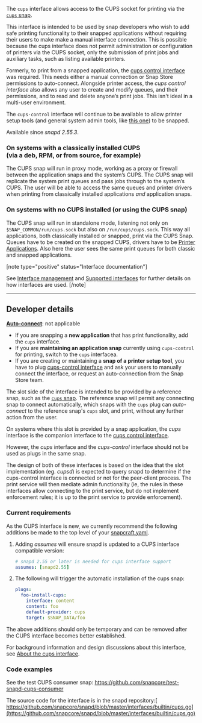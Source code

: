 The `cups` interface allows access to the CUPS socket for printing via the [`cups` snap](https://snapcraft.io/cups).

This interface is intended to be used by snap developers who wish to add safe printing functionality to their snapped applications without requiring their users to make make a manual interface connection. This is possible because the cups interface does not permit administration or configuration of printers via the CUPS socket, only the submission of print jobs and auxiliary tasks, such as listing available printers.

Formerly, to print from a snapped application, the [cups control interface](/t/the-cups-control-interface/7779) was required. This needs either a manual connection or Snap Store permissions to auto-connect. Alongside printer access, the _cups control interface_ also allows any user to create and modify queues, and their permissions, and to read and delete anyone’s print jobs. This isn't ideal in a multi-user environment.

The `cups-control` interface will continue to be available to allow printer setup tools (and general system admin tools, like [this one](https://github.com/ubuntu-flutter-community/settings)) to be snapped.

Available since _snapd 2.55.3_.

### On systems with a classically installed CUPS</br>(via a deb, RPM, or from source, for example)

The CUPS snap will run in proxy mode, working as a proxy or firewall between the application snaps and the system’s CUPS. The CUPS snap will replicate the system print queues and pass jobs through to the system’s CUPS. The user will be able to access the same queues and printer drivers when printing from classically installed applications *and* application snaps.

### On systems with no CUPS installed (or using the CUPS snap)

The CUPS snap will run in standalone mode, listening not only on `$SNAP_COMMON/run/cups.sock` but also on `/run/cups/cups.sock`. This way all applications, both classically installed or snapped, print via the CUPS Snap. Queues have to be created on the snapped CUPS, drivers have to be [Printer Applications](https://snapcraft.io/search?q=OpenPrinting). Also here the user sees the same print queues for both classic and snapped applications.

[note type="positive" status="Interface documentation"]

See [Interface management](/t/interface-management/6154) and [Supported interfaces](/t/supported-interfaces/7744) for further details on how interfaces are used.
[/note]

---

<h2 id='heading--dev-details'>Developer details </h2>

**[Auto-connect](/t/the-interface-connection-mechanism/20179)**: not applicable

* If you are snapping a **new application** that has print functionality, add the `cups` interface.
* If you are **maintaining an application snap** currently using `cups-control` for printing, switch to the `cups` interfacea.
* If you are creating or maintaining a **snap of a printer setup tool**, you have to plug [cups-control interface](/t/the-cups-control-interface/7779) and ask your users to manually connect the interface, or request an auto-connection from the Snap Store team.

The slot side of the interface is intended to be provided by a reference snap, such as the [`cups` snap](https://snapcraft.io/cups). The reference snap will permit any connecting snap to connect automatically, which snaps with the `cups` plug can _auto-connect_ to the reference snap's `cups` slot, and print, without any further action from the user.

On systems where this slot is provided by a snap application, the _cups_ interface is the companion interface to the [cups control interface](/t/the-cups-control-interface/7779). 

However, the _cups_ interface and the _cups-control_ interface should not be used as plugs in the same snap.

The design of both of these interfaces is based on the idea that the slot implementation (eg. _cupsd_) is expected to query snapd to determine if the cups-control interface is connected or not for the peer-client process. The print service will then mediate admin functionality (ie, the rules in these interfaces allow connecting to the print service, but do not implement enforcement rules; it is up to the print service to provide enforcement).

### Current requirements

As the CUPS interface is new, we currently recommend the following additions be made to the top level of your  [snapcraft.yaml](/t/creating-snapcraft-yaml/11666).

1) Adding _assumes_ will ensure snapd is updated to a CUPS interface compatible version:

    ```yaml
    # snapd 2.55 or later is needed for cups interface support
    assumes: [snapd2.55]
   ```

2) The following will trigger the automatic installation of the cups snap:

    ```yaml
    plugs:
      foo-install-cups:
        interface: content
        content: foo
        default-provider: cups
        target: $SNAP_DATA/foo
    ```

The above additions should only be temporary and can be removed after the CUPS interface becomes better established.

For background information and design discussions about this interface, see [About the cups interface](https://forum.snapcraft.io/t/the-cups-interface/29873).

### Code examples

See the test CUPS consumer snap:
https://github.com/snapcore/test-snapd-cups-consumer

The source code for the interface is in the snapd repository:[ https://github.com/snapcore/snapd/blob/master/interfaces/builtin/cups.go](https://github.com/snapcore/snapd/blob/master/interfaces/builtin/cups.go)